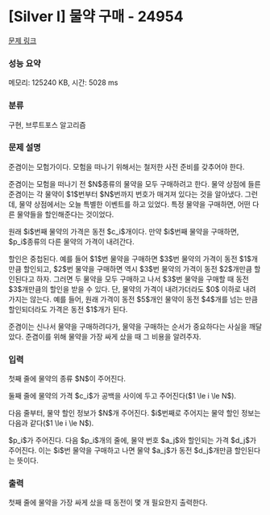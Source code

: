 # [Silver I] 물약 구매 - 24954 

[문제 링크](https://www.acmicpc.net/problem/24954) 

### 성능 요약

메모리: 125240 KB, 시간: 5028 ms

### 분류

구현, 브루트포스 알고리즘

### 문제 설명

<p>준겸이는 모험가이다. 모험을 떠나기 위해서는 철저한 사전 준비를 갖추어야 한다.</p>

<p>준겸이는 모험을 떠나기 전 $N$종류의 물약을 모두 구매하려고 한다. 물약 상점에 들른 준겸이는 각 물약이 $1$번부터 $N$번까지 번호가 매겨져 있다는 것을 알아냈다. 그런데, 물약 상점에서는 오늘 특별한 이벤트를 하고 있었다. 특정 물약을 구매하면, 어떤 다른 물약들을 할인해준다는 것이었다.</p>

<p>원래 $i$번째 물약의 가격은 동전 $c_i$개이다. 만약 $i$번째 물약을 구매하면, $p_i$종류의 다른 물약의 가격이 내려간다.</p>

<p>할인은 중첩된다. 예를 들어 $1$번 물약을 구매하면 $3$번 물약의 가격이 동전 $1$개만큼 할인되고, $2$번 물약을 구매하면 역시 $3$번 물약의 가격이 동전 $2$개만큼 할인된다고 하자. 그러면 두 물약을 모두 구매하고 나서 $3$번 물약을 구매할 때 동전 $3$개만큼의 할인을 받을 수 있다. 단, 물약의 가격이 내려가더라도 $0$ 이하로 내려가지는 않는다. 예를 들어, 원래 가격이 동전 $5$개인 물약이 동전 $4$개를 넘는 만큼 할인되더라도 가격은 동전 $1$개가 된다. </p>

<p>준겸이는 신나서 물약을 구매하려다가, 물약을 구매하는 순서가 중요하다는 사실을 깨달았다. 준겸이를 위해 물약을 가장 싸게 샀을 때 그 비용을 알려주자.</p>

### 입력 

 <p>첫째 줄에 물약의 종류 $N$이 주어진다.</p>

<p>둘째 줄에 물약의 가격 $c_i$가 공백을 사이에 두고 주어진다($1 \le i \le N$). </p>

<p>다음 줄부터, 물약 할인 정보가 $N$개 주어진다. $i$번째로 주어지는 물약 할인 정보는 다음과 같다($1 \le i \le N$). </p>

<p>$p_i$가 주어진다. 다음 $p_i$개의 줄에, 물약 번호 $a_j$와 할인되는 가격 $d_j$가 주어진다. 이는 $i$번 물약을 구매하고 나면 물약 $a_j$가 동전 $d_j$개만큼 할인된다는 뜻이다.</p>

### 출력 

 <p>첫째 줄에 물약을 가장 싸게 샀을 때 동전이 몇 개 필요한지 출력한다. </p>

